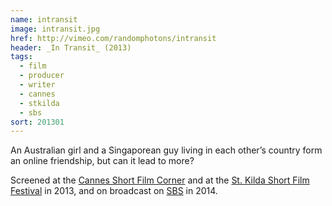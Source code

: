 ```yaml
---
name: intransit
image: intransit.jpg
href: http://vimeo.com/randomphotons/intransit
header: _In Transit_ (2013)
tags:
  - film
  - producer
  - writer
  - cannes
  - stkilda
  - sbs
sort: 201301
---
```

An  Australian  girl  and  a  Singaporean  guy  living  in  each  other’s  country  form  an online friendship, but can it lead to more?

Screened at the [Cannes Short Film Corner](http://www.cannescourtmetrage.com/en/corner) and at the [St. Kilda Short Film Festival](https://www.stkildafilmfestival.com.au/) in 2013, and on broadcast on [SBS](http://www.sbs.com.au/) in 2014.
